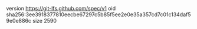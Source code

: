 version https://git-lfs.github.com/spec/v1
oid sha256:3ee3918377810eecbe67297c5b85f5ee2e0e35a357cd7c01c134daf59e0e886c
size 2590

